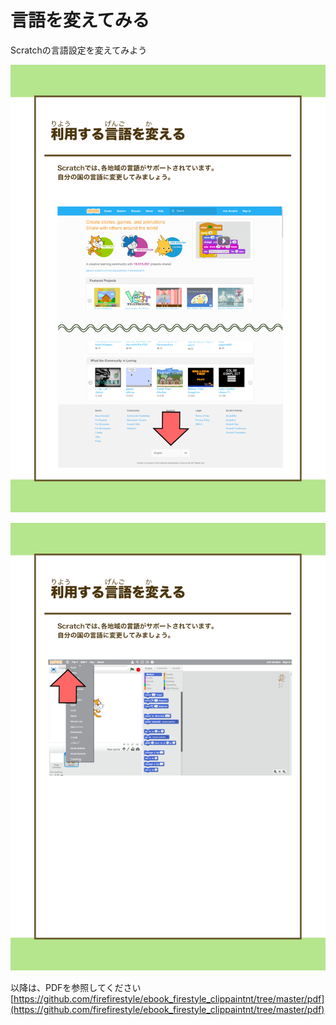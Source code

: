 # 言語を変えてみる

Scratchの言語設定を変えてみよう

![](/assets/FireStyle_000_presents005_01.png)

![](/assets/FireStyle_000_presents005_02.png)

以降は、PDFを参照してください
[https://github.com/firefirestyle/ebook_firestyle_clippaintnt/tree/master/pdf](https://github.com/firefirestyle/ebook_firestyle_clippaintnt/tree/master/pdf)




